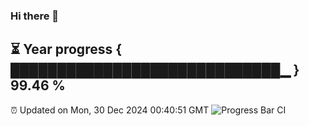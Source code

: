 ### Hi there 👋
⏳ Year progress { █████████████████████████████▁ } 99.46 %
---
⏰ Updated on Mon, 30 Dec 2024 00:40:51 GMT
![Progress Bar CI](https://github.com/Moyi321/Moyi321/workflows/Progress%20Bar%20CI/badge.svg)
